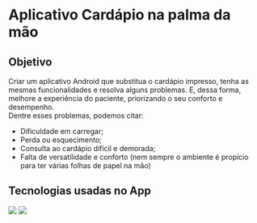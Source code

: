 # Aplicativo Cardápio na palma da mão

## Objetivo
Criar um aplicativo Android que substitua o cardápio impresso, tenha as mesmas funcionalidades e resolva alguns problemas. E, dessa forma, melhore a experiência do paciente, priorizando o seu conforto e desempenho.
<br>
Dentre esses problemas, podemos citar:

- Dificuldade em carregar;
- Perda ou esquecimento;
- Consulta ao cardápio difícil e demorada;
- Falta de versatilidade e conforto (nem sempre o ambiente é propício para ter várias folhas de papel na mão)

## Tecnologias usadas no App
<img src="https://img.shields.io/badge/Java-ED8B00?style=for-the-badge&logo=java&logoColor=white" />
<img src="https://img.shields.io/badge/SQLite-07405E?style=for-the-badge&logo=sqlite&logoColor=white" />
